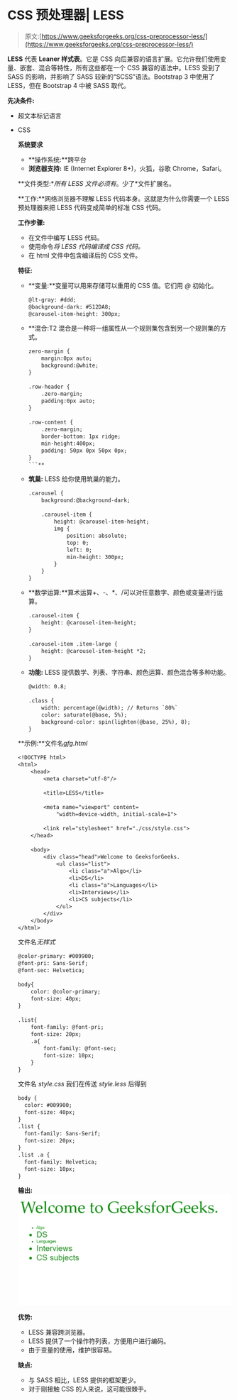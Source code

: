 # CSS 预处理器| LESS

> 原文:[https://www.geeksforgeeks.org/css-preprocessor-less/](https://www.geeksforgeeks.org/css-preprocessor-less/)

**LESS** 代表 **Leaner 样式表**。它是 CSS 向后兼容的语言扩展。它允许我们使用变量、嵌套、混合等特性，所有这些都在一个 CSS 兼容的语法中。LESS 受到了 SASS 的影响，并影响了 SASS 较新的“SCSS”语法。Bootstrap 3 中使用了 LESS，但在 Bootstrap 4 中被 SASS 取代。

**先决条件:**

*   超文本标记语言
*   CSS

    **系统要求**

    *   **操作系统:**跨平台
    *   **浏览器支持:** IE (Internet Explorer 8+)，火狐，谷歌 Chrome，Safari。

    **文件类型:**所有 LESS 文件必须有*。少了*文件扩展名。

    **工作:**网络浏览器不理解 LESS 代码本身。这就是为什么你需要一个 LESS 预处理器来把 LESS 代码变成简单的标准 CSS 代码。

    **工作步骤:**

    *   在文件中编写 LESS 代码。
    *   使用命令*将 LESS 代码编译成 CSS 代码。*
    *   在 html 文件中包含编译后的 CSS 文件。

    **特征:**

    *   **变量:**变量可以用来存储可以重用的 CSS 值。它们用 *@* 初始化。

        ```
        @lt-gray: #ddd;
        @background-dark: #512DA8;
        @carousel-item-height: 300px;
        ```

    *   **混合:T2 混合是一种将一组属性从一个规则集包含到另一个规则集的方式。

        ```
        zero-margin {
            margin:0px auto;
            background:@white;
        }

        .row-header {
            .zero-margin;
            padding:0px auto;
        }

        .row-content {
            .zero-margin;
            border-bottom: 1px ridge;
            min-height:400px;
            padding: 50px 0px 50px 0px;
        }
        ```** 
    *   **筑巢:** LESS 给你使用筑巢的能力。

        ```
        .carousel {
            background:@background-dark;

            .carousel-item {
                height: @carousel-item-height;
                img {
                    position: absolute;
                    top: 0;
                    left: 0;
                    min-height: 300px;
                }
            }
        }
        ```

    *   **数学运算:**算术运算+、-、*、/可以对任意数字、颜色或变量进行运算。

        ```
        .carousel-item {
            height: @carousel-item-height;
        }

        .carousel-item .item-large {
            height: @carousel-item-height *2;
        }
        ```

    *   **功能:** LESS 提供数学、列表、字符串、颜色运算、颜色混合等多种功能。

        ```
        @width: 0.8;

        .class {
            width: percentage(@width); // Returns `80%`
            color: saturate(@base, 5%);
            background-color: spin(lighten(@base, 25%), 8);
        }
        ```

    **示例:**文件名*gfg.html*

    ```
    <!DOCTYPE html> 
    <html> 
        <head> 
            <meta charset="utf-8"/> 

            <title>LESS</title> 

            <meta name="viewport" content= 
                "width=device-width, initial-scale=1"> 

            <link rel="stylesheet" href="./css/style.css"> 
        </head> 

        <body> 
            <div class="head">Welcome to GeeksforGeeks. 
                <ul class="list"> 
                    <li class="a">Algo</li> 
                    <li>DS</li> 
                    <li class="a">Languages</li> 
                    <li>Interviews</li> 
                    <li>CS subjects</li> 
                </ul> 
            </div>     
        </body> 
    </html>                                      
    ```

    文件名*无样式*

    ```
    @color-primary: #009900;
    @font-pri: Sans-Serif;
    @font-sec: Helvetica;

    body{
        color: @color-primary;
        font-size: 40px;
    }

    .list{
        font-family: @font-pri;
        font-size: 20px;
        .a{
            font-family: @font-sec;
            font-size: 10px;
        }
    }
    ```

    文件名 *style.css* 我们在传送 *style.less* 后得到

    ```
    body {
      color: #009900;
      font-size: 40px;
    }
    .list {
      font-family: Sans-Serif;
      font-size: 20px;
    }
    .list .a {
      font-family: Helvetica;
      font-size: 10px;
    }
    ```

    **输出:**
    ![](img/000d930a41fc5fa2e7aa3a84ebc00d3c.png)

    **优势:**

    *   LESS 兼容跨浏览器。
    *   LESS 提供了一个操作符列表，方便用户进行编码。
    *   由于变量的使用，维护很容易。

    **缺点:**

    *   与 SASS 相比，LESS 提供的框架更少。
    *   对于刚接触 CSS 的人来说，这可能很棘手。
